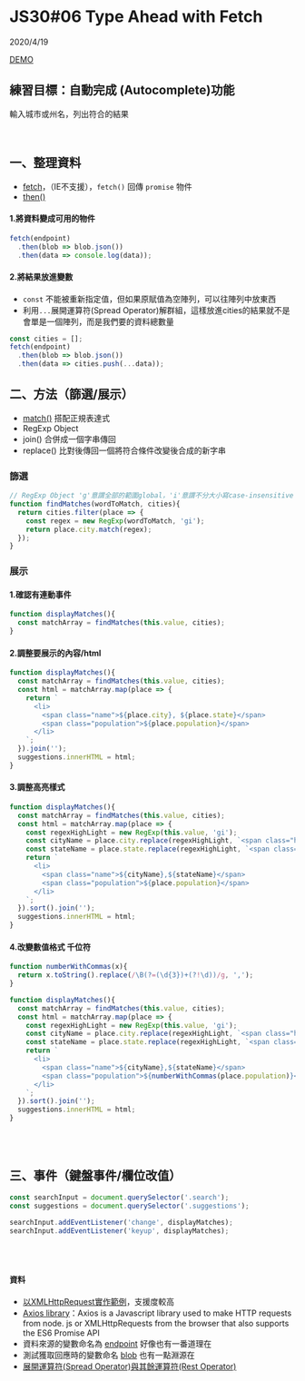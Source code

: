 # JS30#06 Type Ahead with Fetch
2020/4/19

[DEMO](https://gbuzz45.github.io/gbuzz45-JS30-demo/06_TypeAhead/)


## 練習目標：自動完成 (Autocomplete)功能
輸入城市或州名，列出符合的結果

<br>

## 一、整理資料
- [fetch](https://developer.mozilla.org/zh-TW/docs/Web/API/Fetch_API/Using_Fetch)，（IE不支援），`fetch()` 回傳 `promise` 物件
- [then()](https://developer.mozilla.org/zh-TW/docs/Web/JavaScript/Reference/Global_Objects/Promise/then)

#### 1.將資料變成可用的物件
```javascript
fetch(endpoint)
  .then(blob => blob.json())
  .then(data => console.log(data));
```
#### 2.將結果放進變數
- `const` 不能被重新指定值，但如果原賦值為空陣列，可以往陣列中放東西
- 利用`...`展開運算符(Spread Operator)解群組，這樣放進cities的結果就不是會單是一個陣列，而是我們要的資料總數量

```javascript
const cities = [];
fetch(endpoint)
  .then(blob => blob.json())
  .then(data => cities.push(...data));
```

## 二、方法（篩選/展示）
- [match()](https://developer.mozilla.org/zh-TW/docs/Web/JavaScript/Reference/Global_Objects/String/match) 搭配正規表達式
- RegExp Object
- join() 合併成一個字串傳回
- replace() 比對後傳回一個將符合條件改變後合成的新字串


### 篩選
```javascript
// RegExp Object 'g'意謂全部的範圍global，'i'意謂不分大小寫case-insensitive
function findMatches(wordToMatch, cities){
  return cities.filter(place => {
    const regex = new RegExp(wordToMatch, 'gi');
    return place.city.match(regex);
  });
} 
```

### 展示
#### 1.確認有連動事件
```javascript
function displayMatches(){
  const matchArray = findMatches(this.value, cities);
}
```
#### 2.調整要展示的內容/html
```javascript
function displayMatches(){
  const matchArray = findMatches(this.value, cities);
  const html = matchArray.map(place => {
    return `
      <li>
        <span class="name">${place.city}, ${place.state}</span>
        <span class="population">${place.population}</span>
      </li>
    `;
  }).join('');
  suggestions.innerHTML = html;
}
```
#### 3.調整高亮樣式
```javascript
function displayMatches(){
  const matchArray = findMatches(this.value, cities);
  const html = matchArray.map(place => {
    const regexHighLight = new RegExp(this.value, 'gi');
    const cityName = place.city.replace(regexHighLight, `<span class="hl">${this.value}</span>`)
    const stateName = place.state.replace(regexHighLight, `<span class="hl">${this.value}</span>`)
    return `
      <li>
        <span class="name">${cityName},${stateName}</span>
        <span class="population">${place.population}</span>
      </li>
    `;
  }).sort().join('');
  suggestions.innerHTML = html;
}
```
#### 4.改變數值格式 千位符
```javascript
function numberWithCommas(x){
  return x.toString().replace(/\B(?=(\d{3})+(?!\d))/g, ',');
}

function displayMatches(){
  const matchArray = findMatches(this.value, cities);
  const html = matchArray.map(place => {
    const regexHighLight = new RegExp(this.value, 'gi');
    const cityName = place.city.replace(regexHighLight, `<span class="hl">${this.value}</span>`)
    const stateName = place.state.replace(regexHighLight, `<span class="hl">${this.value}</span>`)
    return `
      <li>
        <span class="name">${cityName},${stateName}</span>
        <span class="population">${numberWithCommas(place.population)}</span>
      </li>
    `;
  }).sort().join('');
  suggestions.innerHTML = html;
}
```

<br><br>
## 三、事件（鍵盤事件/欄位改值）
```javascript
const searchInput = document.querySelector('.search');
const suggestions = document.querySelector('.suggestions');

searchInput.addEventListener('change', displayMatches);
searchInput.addEventListener('keyup', displayMatches);
```

<br><br>
#### 資料
- [以XMLHttpRequest實作範例](https://ithelp.ithome.com.tw/articles/10203753)，支援度較高
- [Axios library](https://github.com/axios/axios)：Axios is a Javascript library used to make HTTP requests from node. js or XMLHttpRequests from the browser that also supports the ES6 Promise API
- 資料來源的變數命名為 [endpoint](https://www.freecodecamp.org/forum/t/what-is-the-meaning-of-endpoints-in-javascript/231369/2) 好像也有一番道理在
- 測試獲取回應時的變數命名 [blob](https://developer.mozilla.org/zh-CN/docs/Web/API/Body/blob) 也有一點淵源在
- [展開運算符(Spread Operator)與其餘運算符(Rest Operator)](https://eyesofkids.gitbooks.io/javascript-start-from-es6/content/part4/rest_spread.html)
